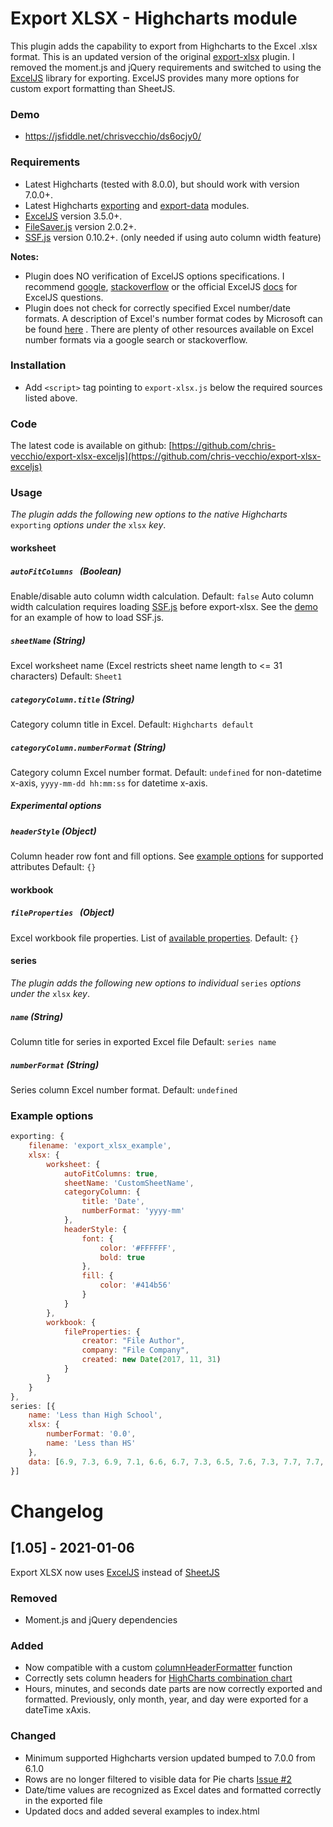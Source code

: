 ﻿Export XLSX - Highcharts module
===============================

This plugin adds the capability to export from Highcharts to the Excel .xlsx format. This is an updated version of the original [export-xlsx](https://www.highcharts.com/plugin-registry/single/57/Export-xlsx) plugin. I removed the moment.js and jQuery requirements and switched to using the [ExcelJS](https://github.com/exceljs/exceljs) library for exporting. ExcelJS provides many more options for custom export formatting than SheetJS.

### Demo

* https://jsfiddle.net/chrisvecchio/ds6ocjy0/

### Requirements

* Latest Highcharts (tested with 8.0.0), but should work with version 7.0.0+.
* Latest Highcharts [exporting](https://code.highcharts.com/modules/exporting.js) and [export-data](https://code.highcharts.com/modules/export-data.js) modules.
* [ExcelJS](https://github.com/exceljs/exceljs) version 3.5.0+.
* [FileSaver.js](https://github.com/eligrey/FileSaver.js) version 2.0.2+.
* [SSF.js](https://github.com/SheetJS/ssf/) version 0.10.2+. (only needed if using auto column width feature)

**Notes:**

- Plugin does NO verification of ExcelJS options specifications. I recommend [google](https://www.google.com/), [stackoverflow](https://stackoverflow.com/questions/tagged/exceljs) or the official ExcelJS [docs](https://github.com/exceljs/exceljs/) for ExcelJS questions.
- Plugin does not check for correctly specified Excel number/date formats. A description of Excel's number format codes by Microsoft can be found [here](https://support.office.com/en-us/article/number-format-codes-5026bbd6-04bc-48cd-bf33-80f18b4eae68) . There are plenty of other resources available on Excel number formats via a google search or stackoverflow.

### Installation

* Add `<script>` tag pointing to `export-xlsx.js` below the required sources listed above.

### Code

The latest code is available on github: [https://github.com/chris-vecchio/export-xlsx-exceljs](https://github.com/chris-vecchio/export-xlsx-exceljs)

### Usage

_The plugin adds the following new options to the native Highcharts_ `exporting` _options under the_ `xlsx` _key_.
#### worksheet
##### `autoFitColumns ` (Boolean)
Enable/disable auto column width calculation. Default: `false`
Auto column width calculation requires loading [SSF.js](https://github.com/SheetJS/ssf/) before export-xlsx. See the [demo](#-demo) for an example of how to load SSF.js.
##### `sheetName` (String)
Excel worksheet name (Excel restricts sheet name length to <= 31 characters) Default: `Sheet1`
##### `categoryColumn.title` (String)
Category column title in Excel. Default: `Highcharts default`
##### `categoryColumn.numberFormat` (String)
Category column Excel number format. Default: `undefined` for non-datetime x-axis, `yyyy-mm-dd hh:mm:ss` for datetime x-axis.
##### Experimental options
##### `headerStyle` (Object)
Column header row font and fill options. See [example options](#example-options) for supported attributes Default: `{}`


#### workbook
##### `fileProperties ` (Object)
Excel workbook file properties. List of [available properties](https://github.com/exceljs/exceljs/blob/master/lib/doc/workbook.js#L153). Default: `{}`

#### series
_The plugin adds the following new options to individual_ `series` _options under the_ `xlsx` _key_.
##### `name` (String)
Column title for series in exported Excel file Default: `series name`
##### `numberFormat` (String)
Series column Excel number format. Default: `undefined`


### Example options
```javascript
exporting: {
    filename: 'export_xlsx_example',
    xlsx: {
        worksheet: {
            autoFitColumns: true,
            sheetName: 'CustomSheetName',
            categoryColumn: {
                title: 'Date',
                numberFormat: 'yyyy-mm'
            },
            headerStyle: {
                font: {
                    color: '#FFFFFF',
                    bold: true
                },
                fill: {
                    color: '#414b56'
                }
            }
        },
        workbook: {
            fileProperties: {
                creator: "File Author",
                company: "File Company",
                created: new Date(2017, 11, 31)
            }
        }
    }
},
series: [{
    name: 'Less than High School',
    xlsx: {
        numberFormat: '0.0',
        name: 'Less than HS'
    },
    data: [6.9, 7.3, 6.9, 7.1, 6.6, 6.7, 7.3, 6.5, 7.6, 7.3, 7.7, 7.7, 7.7, 7.4, 8.4, 7.7, 8.1, 8.7, 8.6, 9.7, 9.8, 10.3, 10.8, 11.1, 12.4, 13.2, 14.0, 14.9, 15.2, 15.6, 15.3, 15.6, 14.9, 15.2, 14.7, 15.0, 15.3, 15.8, 14.9, 14.7, 14.6, 14.2, 13.5, 14.1, 15.6, 15.0, 15.4, 15.0, 14.3, 14.0, 14.1, 14.7, 14.5, 14.4, 14.5, 14.1, 14.3, 13.5, 12.8, 13.7, 13.0, 13.1, 12.8, 12.5, 12.9, 12.6, 12.4, 11.8, 11.7, 12.1, 12.0, 11.8, 12.0, 11.3, 11.1, 11.6, 11.0, 10.7, 10.8, 11.1, 10.5, 10.9, 10.7, 9.8, 9.4, 9.8, 9.4, 8.7, 9.2, 9.2, 9.5, 9.2, 8.5, 8.1, 8.6, 8.6, 8.3, 8.2, 8.6, 8.5, 8.7, 8.2, 8.3, 7.9, 7.9, 7.6, 6.8, 6.5, 7.1, 7.0, 7.4, 7.6, 7.5, 7.6, 6.4, 7.4, 8.5, 7.5, 7.8, 7.6, 7.4, 7.6, 6.6, 6.4, 6.3, 6.5, 7.0, 6.1, 6.7, 6.0, 5.2, 6.3, 5.5, 5.6, 5.6, 5.8, 5.5, 5.6, 5.0, 5.7, 5.6, 5.9, 5.6, 5.8, 5.7]
}]
```

# Changelog

## [1.05] - 2021-01-06

Export XLSX now uses [ExcelJS](https://github.com/exceljs/exceljs) instead of [SheetJS](https://github.com/SheetJS/sheetjs)

### Removed
- Moment.js and jQuery dependencies
### Added
- Now compatible with a custom [columnHeaderFormatter](https://api.highcharts.com/highcharts/exporting.csv.columnHeaderFormatter) function
- Correctly sets column headers for [HighCharts combination chart](https://www.highcharts.com/demo/combo)
- Hours, minutes, and seconds date parts are now correctly exported and formatted. Previously, only month, year, and day were exported for a dateTime xAxis. 
### Changed
- Minimum supported Highcharts version updated bumped to 7.0.0 from 6.1.0
- Rows are no longer filtered to visible data for Pie charts [Issue #2](https://github.com/chris-vecchio/export-xlsx-exceljs/issues/2)
- Date/time values are recognized as Excel dates and formatted correctly in the exported file
- Updated docs and added several examples to index.html
